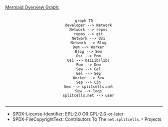 <a href="https://github.com/mermaid-js/mermaid-cli">Mermaid Overview Graph:</a>

<div align="center">
    <code class="mermaid">
graph TD
    developer --> Network
    Network --> repos
    repos --> git
    Network --> Osi
    Network --> Blog
    Dem --> Worker
    Blog --> Sew
    Osi --> Pom
    Osi --> OsiLib(lib)
    Pom --> Dem
    Sew --> Gel
    Gel --> Sep
    Worker --> Sew
    Sep --> Cin
    Sew --> splitcells.net
    Sew --> logs
    splitcells.net --> user
    </code>
</div>
<script src="https://cdn.jsdelivr.net/npm/mermaid/dist/mermaid.min.js"></script>

----
* SPDX-License-Identifier: EPL-2.0 OR GPL-2.0-or-later
* SPDX-FileCopyrightText: Contributors To The `net.splitcells.*` Projects